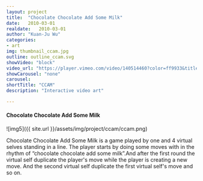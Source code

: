 ```yaml
---
layout: project
title:  "Chocolate Chocolate Add Some Milk"
date:   2010-03-01
realdate:	2010-03-01
author: "Kuan-Ju Wu"
categories:
- art
img: thumbnail_ccam.jpg
outline: outline_ccam.svg
showVideo: "block"
video_url: "https://player.vimeo.com/video/140514460?color=ff9933&title=0&byline=0&portrait=0"
showCarousel: "none"
carousel:
shortTitle: "CCAM"
description: "Interactive video art"

---
```

#### Chocolate Chocolate Add Some Milk ####

![img5]({{ site.url }}/assets/img/project/ccam/ccam.png)

Chocolate Chocolate Add Some Milk is a game played by one and 4 virtual selves standing in a line. The player starts by doing some moves with in the rhythm of “chocolate chocolate add some milk”.And after the first round the virtual self duplicate the player's move while the  player is creating a new move. And the second virtual self duplicate the first virtual self's move and so on.
